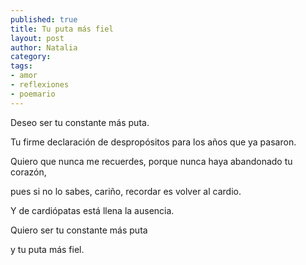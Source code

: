```yaml
---
published: true
title: Tu puta más fiel
layout: post
author: Natalia
category:
tags:
- amor
- reflexiones
- poemario
---
```


Deseo ser tu constante más puta.

Tu firme declaración de despropósitos para los años que ya pasaron.

Quiero que nunca me recuerdes, porque nunca haya abandonado tu corazón,

pues si no lo sabes, cariño, recordar es volver al cardio.

Y de cardiópatas está llena la ausencia.



Quiero ser tu constante más puta

y tu puta más fiel.
